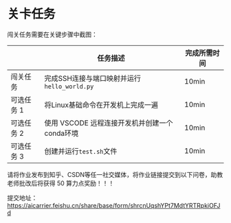 # 关卡任务

闯关任务需要在关键步骤中截图：

|            | 任务描述                                      | 完成所需时间 |
| ---------- | --------------------------------------------- | ------------ |
| 闯关任务   | 完成SSH连接与端口映射并运行`hello_world.py`   | 10min        |
| 可选任务 1 | 将Linux基础命令在开发机上完成一遍             | 10min        |
| 可选任务 2 | 使用 VSCODE 远程连接开发机并创建一个conda环境 | 10min        |
| 可选任务 3 | 创建并运行`test.sh`文件                       | 10min        |


请将作业发布到知乎、CSDN等任一社交媒体，将作业链接提交到以下问卷，助教老师批改后将获得 50 算力点奖励！！！

提交地址：https://aicarrier.feishu.cn/share/base/form/shrcnUqshYPt7MdtYRTRpkiOFJd
